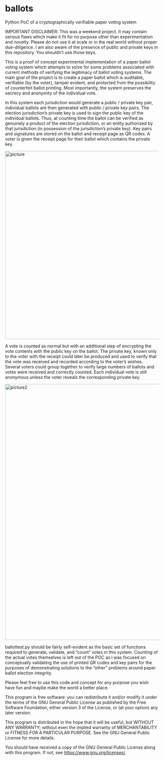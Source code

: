 # ballots
Python PoC of a cryptographically verifiable paper voting system

IMPORTANT DISCLAIMER: This was a weekend project. It may contain serious flaws which make it fit for no purpose other than experimentation and novelty. Please do not use it at scale or in the real world without proper due-diligence. I am also aware of the presence of public and private keys in this repository. You shouldn’t use those keys.

This is a proof of concept experimental implementation of a paper ballot voting system which attempts to solve for some problems associated with current methods of verifying the legitimacy of ballot voting systems. The main goal of the project is to create a paper ballot which is auditable, verifiable (by the voter), tamper evident, and protected from the possibility of counterfeit ballot printing. Most importantly, the system preserves the secrecy and anonymity of the individual vote.

In this system each jurisdiction would generate a public / private key pair, individual ballots are then generated with public / private key pairs. The election jurisdiction’s private key is used to sign the public key of the individual ballots. Thus, at counting time the ballot can be verified as genuinely a product of the election jurisdiction, or an entity authorized by that jurisdiction (in possession of the jurisdiction’s private key). Key pairs and signatures are stored on the ballot and receipt page as QR codes. A voter is given the receipt page for their ballot which contains the private key.

<img width="615" alt="picture" src="https://user-images.githubusercontent.com/2677122/202910296-a876ee74-a6e7-49bd-bcd5-c761f69f8ad5.png">

A vote is counted as normal but with an additional step of encrypting the vote contents with the public key on the ballot. The private key, known only to the voter with the receipt could later be produced and used to verify that the vote was received and recorded according to the voter’s wishes. Several voters could group together to verify large numbers of ballots and votes were received and correctly counted. Each individual vote is still anonymous unless the voter reveals the corresponding private key.

<img width="837" alt="picture2" src="https://user-images.githubusercontent.com/2677122/202910301-850b2e1d-b661-4e57-9dea-df3413a7d92e.png">

ballottest.py should be fairly self-evident as the basic set of functions required to generate, validate, and “count” votes in this system. Counting of the actual votes themselves is left out of the POC as I was focused on conceptually validating the use of printed QR codes and key pairs for the purposes of demonstrating solutions to the “other” problems around paper ballot election integrity.

Please feel free to use this code and concept for any purpose you wish have fun and maybe make the world a better place.

This program is free software: you can redistribute it and/or modify it under the terms of the GNU General Public License as published by the Free Software Foundation, either version 3 of the License, or (at your option) any later version.

This program is distributed in the hope that it will be useful, but WITHOUT ANY WARRANTY; without even the implied warranty of MERCHANTABILITY or FITNESS FOR A PARTICULAR PURPOSE. See the GNU General Public License for more details.

You should have received a copy of the GNU General Public License along with this program. If not, see <https://www.gnu.org/licenses/>.

